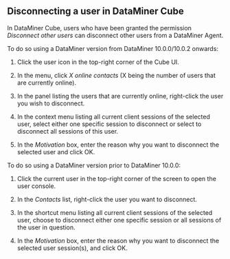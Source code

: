 ## Disconnecting a user in DataMiner Cube

In DataMiner Cube, users who have been granted the permission *Disconnect other users* can disconnect other users from a DataMiner Agent.

To do so using a DataMiner version from DataMiner 10.0.0/10.0.2 onwards:

1. Click the user icon in the top-right corner of the Cube UI.

2. In the menu, click *X online contacts* (X being the number of users that are currently online).

3. In the panel listing the users that are currently online, right-click the user you wish to disconnect.

4. In the context menu listing all current client sessions of the selected user, select either one specific session to disconnect or select to disconnect all sessions of this user.

5. In the *Motivation* box, enter the reason why you want to disconnect the selected user and click OK.

To do so using a DataMiner version prior to DataMiner 10.0.0:

1. Click the current user in the top-right corner of the screen to open the user console.

2. In the *Contacts* list, right-click the user you want to disconnect.

3. In the shortcut menu listing all current client sessions of the selected user, choose to disconnect either one specific session or all sessions of the user in question.

4. In the *Motivation* box, enter the reason why you want to disconnect the selected user session(s), and click OK.
